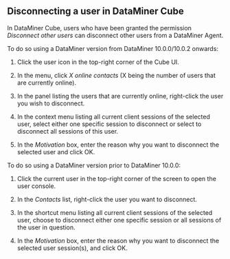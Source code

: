 ## Disconnecting a user in DataMiner Cube

In DataMiner Cube, users who have been granted the permission *Disconnect other users* can disconnect other users from a DataMiner Agent.

To do so using a DataMiner version from DataMiner 10.0.0/10.0.2 onwards:

1. Click the user icon in the top-right corner of the Cube UI.

2. In the menu, click *X online contacts* (X being the number of users that are currently online).

3. In the panel listing the users that are currently online, right-click the user you wish to disconnect.

4. In the context menu listing all current client sessions of the selected user, select either one specific session to disconnect or select to disconnect all sessions of this user.

5. In the *Motivation* box, enter the reason why you want to disconnect the selected user and click OK.

To do so using a DataMiner version prior to DataMiner 10.0.0:

1. Click the current user in the top-right corner of the screen to open the user console.

2. In the *Contacts* list, right-click the user you want to disconnect.

3. In the shortcut menu listing all current client sessions of the selected user, choose to disconnect either one specific session or all sessions of the user in question.

4. In the *Motivation* box, enter the reason why you want to disconnect the selected user session(s), and click OK.
